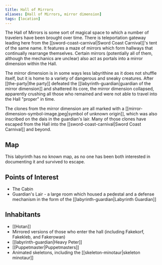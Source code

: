 ```yaml
---
title: Hall of Mirrors
aliases: [Hall of Mirrors, mirror dimension]
tags: [location]
---
```

The Hall of Mirrors is some sort of magical space to which a number of travelers have been brought over time. There is teleportation gateway leading here from the [[sword-coast-carnival|Sword Coast Carnival]]'s tent of the same name. It features a maze of mirrors which form hallways that continually rearrange themselves. Certain mirrors (potentially all of them, although the mechanics are unclear) also act as portals into a mirror dimension within the Hall.

The mirror dimension is in some ways less labyrithine as it does not shuffle itself, but it is home to a variety of dangerous and sneaky creatures. After [[the-party|the party]] defeated the [[labyrinth-guardian|guardian of the mirror dimension]] and shattered its core, the mirror dimension collapsed, apparently crushing all those who remained and were not able to travel into the Hall "proper" in time.

The clones from the mirror dimension are all marked with a [[mirror-dimension-symbol-image.jpeg|symbol of unknown origin]], which was also inscribed on the dais in the guardian's lair. Many of those clones have escaped from the Hall into the [[sword-coast-carnival|Sword Coast Carnival]] and beyond.

## Map
This labyrinth has no known map, as no one has been both interested in documenting it and survived to escape.

## Points of Interest
- The Cabin
- Guardian's Lair - a large room which housed a pedestal and a defense mechanism in the form of the [[labyrinth-guardian|Labyrinth Guardian]]

## Inhabitants
- [[Hotan]]
- Mirrored versions of those who enter the hall (including Fakekorf, Fakekleb, and Fakerowan)
- [[labyrinth-guardian|Heavy Peter]]
- [[Puppetmaster|Puppetmasters]]
- Animated skeletons, including the [[skeleton-minotaur|skeleton minotaur]]